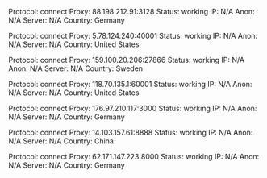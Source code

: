 Protocol: connect
Proxy: 88.198.212.91:3128
Status: working
IP: N/A
Anon: N/A
Server: N/A
Country: Germany

Protocol: connect
Proxy: 5.78.124.240:40001
Status: working
IP: N/A
Anon: N/A
Server: N/A
Country: United States

Protocol: connect
Proxy: 159.100.20.206:27866
Status: working
IP: N/A
Anon: N/A
Server: N/A
Country: Sweden

Protocol: connect
Proxy: 118.70.135.1:60001
Status: working
IP: N/A
Anon: N/A
Server: N/A
Country: United States

Protocol: connect
Proxy: 176.97.210.117:3000
Status: working
IP: N/A
Anon: N/A
Server: N/A
Country: Germany

Protocol: connect
Proxy: 14.103.157.61:8888
Status: working
IP: N/A
Anon: N/A
Server: N/A
Country: China

Protocol: connect
Proxy: 62.171.147.223:8000
Status: working
IP: N/A
Anon: N/A
Server: N/A
Country: Germany

